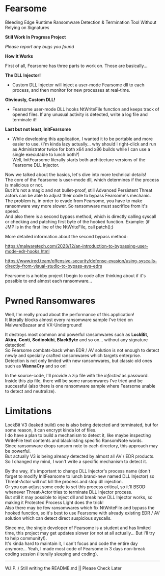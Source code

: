 # Fearsome
Bleeding Edge Runtime Ransomware Detection &amp; Termination Tool Without Relying on Signatures

**Still Work In Progress Project**

*Please report any bugs you found*

**How It Works**

First of all, Fearsome has three parts to work on.
Those are basically...

**The DLL Injector!**
  - Custom DLL Injector will inject a user-mode Fearsome dll to each process, and then monitor for new processes at real-time.

**Obviously, Custom DLL!**
  - Fearsome user-mode DLL hooks NtWriteFile function and keeps track of opened files. If any unusual activity is detected, write a log file and terminate it!

**Last but not least, InitFearsome**

  - While developing this application, I wanted it to be portable and more easier to use. (I'm kinda lazy actually... why should I right-click and run as Administrator twice for both x64 and x86 builds while I can use a single executable to lunch both?)  
  Well, InitFearsome literally starts both architecture versions of the Fearsome DLL Injector.
   
  

Now we talked about the basics, let's dive into more technical details!  
The core of the Fearsome is user-mode dll, which determines if the process is malicious or not.  
But it's not a magic and not bullet-proof, still Advanced Persistent Threat actors can be able to adjust their code to bypass Fearsome's mechanic.  
The problem is, in order to evade from Fearsome, you have to make ransomware way more slower. So ransomware must sacrifice from it's speed.  
And also there is a second bypass method, which is directly calling syscall or checking and patching first byte of the hooked function. Example: (if JMP is in the first line of the NtWriteFile, call patch();)

More detailed information about the second bypass method:

https://malwaretech.com/2023/12/an-introduction-to-bypassing-user-mode-edr-hooks.html

https://www.ired.team/offensive-security/defense-evasion/using-syscalls-directly-from-visual-studio-to-bypass-avs-edrs


Fearsome is a hobby project I begin to code after thinking about if it's possible to end almost each ransomware...


# Pwned Ransomwares
  
  Well, I'm really proud about the performance of this application!  
  It literally blocks almost every ransomware sample I've tried on MalwareBazaar and VX-Underground!
  
  It destroys most common and powerful ransomwares such as **LockBit**, **Akira**, **Conti**, **Sodinokibi**, **BlackByte** and so on... without any signature detection!  
  So Fearsome combats-back when EDR / AV solution is not enough to detect newly and specially crafted ransomwares which targets enterprise.  
  Detection is not only limited with new ransomwares, but classic old ones such as **WannaCry** and so on!  

  In the source-code, I'll provide a zip file with the *infected* as password.  
  Inside this zip file, there will be some ransomwares I've tried and be successful (also there is one ransomware sample where Fearsome unable to detect and neutralize).

# Limitations

  LockBit V3 (leaked build) one is also being detected and terminated, but for some reason, it can encrypt kinda lot of files.  
  I do have a plan to build a mechanism to detect it, like maybe inspecting WriteFile text contents and blacklisting specific RansomNote words.  
  Since ransomware drops ransom note to each directory, this approach may be powerful.  
  But actually V3 is being already detected by almost all AV / EDR products. So I changed my mind, I won't write a specific mechanism to detect it.

  

  By the way, it's important to change DLL Injector's process name (don't forget to modify InitFearsome to lunch brand-new named DLL Injector) so Threat-Actor will not kill the process and stop dll injection.  
  Or you can adjust some code to set this process critical, so it'll BSOD whenever Threat-Actor tries to terminate DLL Injector process.  
  But still it may possible to inject dll and break how DLL Injector works, so making it Protected Process Light does the trick!  
  Also there may be few ransomwares which fix NtWriteFile and bypass the hooked function, so it's best to use Fearsome with already existing EDR / AV solution which can detect direct suspicious syscalls.  

  Since me, the single developer of Fearsome is a student and has limited time, this project may get updates slower (or not at all actually... But I'll try to help community!).  
  It's kinda hard to maintain it, I can't focus and code the entire day anymore... Yeah, I made most code of Fearsome in 3 days non-break coding session (literally sleeping and coding).

  _________________________________________________________
  
  W.I.P. / Still writing the README.md || Please Check Later
